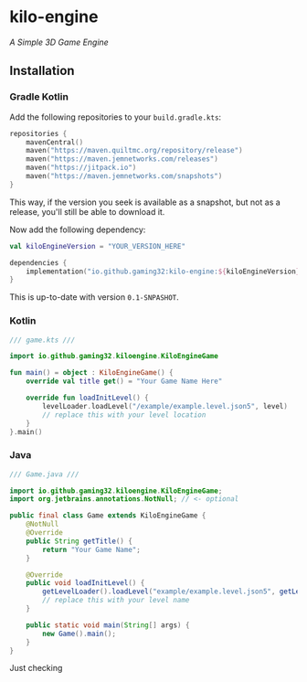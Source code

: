 # kilo-engine
_A Simple 3D Game Engine_

## Installation
### Gradle Kotlin
Add the following repositories to your `build.gradle.kts`:
```kotlin
repositories {
    mavenCentral()
    maven("https://maven.quiltmc.org/repository/release")
    maven("https://maven.jemnetworks.com/releases")
    maven("https://jitpack.io")
    maven("https://maven.jemnetworks.com/snapshots")
}
```
This way, if the version you seek is available as a snapshot, but not as a release, you'll still be able to download it.

Now add the following dependency:
```kotlin
val kiloEngineVersion = "YOUR_VERSION_HERE"

dependencies {
    implementation("io.github.gaming32:kilo-engine:${kiloEngineVersion}")
}
```
This is up-to-date with version `0.1-SNPASHOT`.
### Kotlin
```kotlin
/// game.kts ///

import io.github.gaming32.kiloengine.KiloEngineGame

fun main() = object : KiloEngineGame() {
    override val title get() = "Your Game Name Here"

    override fun loadInitLevel() {
        levelLoader.loadLevel("/example/example.level.json5", level)
        // replace this with your level location
    }
}.main()
```
### Java
```java
/// Game.java ///

import io.github.gaming32.kiloengine.KiloEngineGame;
import org.jetbrains.annotations.NotNull; // <- optional

public final class Game extends KiloEngineGame {
    @NotNull
    @Override
    public String getTitle() {
        return "Your Game Name";
    }

    @Override
    public void loadInitLevel() {
        getLevelLoader().loadLevel("example/example.level.json5", getLevel());
        // replace this with your level name
    }

    public static void main(String[] args) {
        new Game().main();
    }
}
```

Just checking
